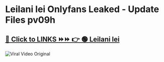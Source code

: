 
 # Leilani lei Onlyfans Leaked - Update Files pv09h

## <h2><a href="https://clipsfans.com/Leilani_lei&ref=git">🔗 Click to LINKS ⏩⏩ 👉 🟢 Leilani lei </a></h2>

<a href="https://clipsfans.com/Leilani_lei&ref=git" rel="nofollow" data-target="animated-image.originalLink"><img src="https://i.ibb.co.com/xMMVF88/686577567.gif" alt="Viral Video Original" style="max-width: 100%; display: inline-block;" data-target="animated-image.originalImage"></a>

